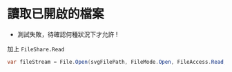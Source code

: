 # 讀取已開啟的檔案

- 測試失敗，待確認何種狀況下才允許 !

加上 `FileShare.Read`

```csharp
var fileStream = File.Open(svgFilePath, FileMode.Open, FileAccess.Read, FileShare.Read);
```